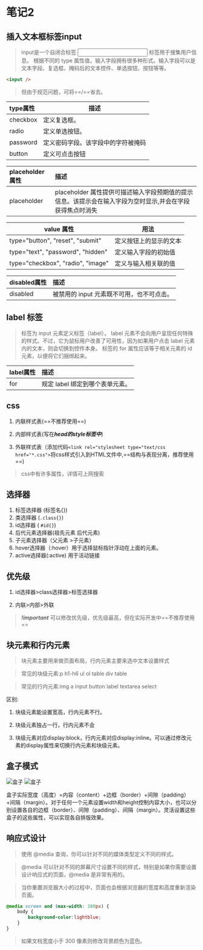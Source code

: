 # 笔记2


## 插入文本框标签input

> input是一个自闭合标签
> <input> 标签用于搜集用户信息。
>根据不同的 type 属性值，输入字段拥有很多种形式。输入字段可以是文本字段、复选框、掩码后的文本控件、单选按钮、按钮等等。   

```html
<input />
```
>但由于规范问题，可将==/==省去。  

|type属性|描述      |
| :------- | ---- |
| checkbox |定义复选框。      |
|  radio   | 	定义单选按钮。      |
|   password       |定义密码字段。该字段中的字符被掩码      |
|button   |定义可点击按钮 |



|placeholder属性| 描述     |
| :--- | :--- |
|placeholder|placeholder 属性提供可描述输入字段预期值的提示信息。该提示会在输入字段为空时显示,并会在字段获得焦点时消失|



| value 属性| 用法     |
| ---- | ---- |
|type="button", "reset", "submit"|定义按钮上的显示的文本      |
|type="text", "password", "hidden"| 定义输入字段的初始值     |
|type="checkbox", "radio", "image"|定义与输入相关联的值      |



|disabled属性| 描述     |
| :--- | :--- |
|disabled|被禁用的 input 元素既不可用，也不可点击。|



## label 标签

><label> 标签为 input 元素定义标签（label）。
>label 元素不会向用户呈现任何特殊的样式。不过，它为鼠标用户改善了可用性，因为如果用户点击 label 元素内的文本，则会切换到控件本身。
><label> 标签的 for 属性应该等于相关元素的 id 元素，以便将它们捆绑起来。

|label属性| 描述     |
| :--- | :--- |
|for| 规定 label 绑定到哪个表单元素。|





## css

1. 内联样式表(==不推荐使用==)

2. 内部样式表(写在***head的style标签中***)

3. 外联样式表（添加代码`<link rel="stylesheet type="text/css href="*.css">`将css样式引入到HTML文件中,==结构与表现分离，推荐使用==)

   

>css中有许多属性，详情可上网搜索



## 选择器

1. 标签选择器      (标签名{})
2. 类选择器   (`.class{}`)
3. id选择器     ( `#id{}`)
4. 后代元素选择器(祖先元素 后代元素)
5. 子元素选择器（父元素 >子元素）
6. hover选择器（:hover）用于选择鼠标指针浮动在上面的元素。
7. active选择器(:active)  用于活动链接



## 优先级

1. id选择器>class选择器>标签选择器

2. 内联>内部>外联


>***!important***   可以修改优先级，优先级最高，但在实际开发中==不推荐使用==



## 块元素和行内元素

> 块元素主要用来做页面布局，行内元素主要来选中文本设置样式

>常见的块级元素:p h1-h6 ul ol table div table

>常见的行内元素:img a input button label textarea select
>
>

区别:
1. 块级元素能设置宽高，行内元素不行。

2. 块级元素独占一行，行内元素不会

3. 块级元素对应display:block，行内元素对应display:inline。可以通过修改元素的display属性来切换行内元素和块级元素。

   

## 盒子模式
![盒子](https://ss0.baidu.com/6ONWsjip0QIZ8tyhnq/it/u=187675152,3794847365&fm=173&app=25&f=JPEG?w=640&h=389&s=EE6DB85612FE0588507F547C03007073)
![盒子](http://img.smyhvae.com/20170727_2128.png)



盒子实际宽度（高度）=内容（content）+边框（border）+间隙（padding）+间隔（margin）。对于任何一个元素设置width和height控制内容大小，也可以分别设置各自的边框（border）、间隙（padding）、间隔（margin）。灵活设置这些盒子的这些属性，可以实现各自排版效果。





## 响应式设计

>使用 @media 查询，你可以针对不同的媒体类型定义不同的样式。

>@media 可以针对不同的屏幕尺寸设置不同的样式，特别是如果你需要设置设计响应式的页面，@media 是非常有用的。

>当你重置浏览器大小的过程中，页面也会根据浏览器的宽度和高度重新渲染页面。
>
>

```css
@media screen and (max-width: 300px) {
    body {
        background-color:lightblue;
    }
}
```
>如果文档宽度小于 300 像素则修改背景颜色为蓝色。